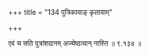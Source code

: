 +++
title = "134 पुत्रिकायाङ् कृतायाम्"

+++

एवं च सति पुत्रांशदानम् अज्येष्ठत्वान् नास्ति ॥ ९.१३४ ॥